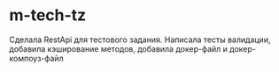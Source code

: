 # m-tech-tz
Сделала RestApi для тестового задания.
Написала тесты валидации, добавила кэширование методов, 
добавила докер-файл и докер-компоуз-файл
